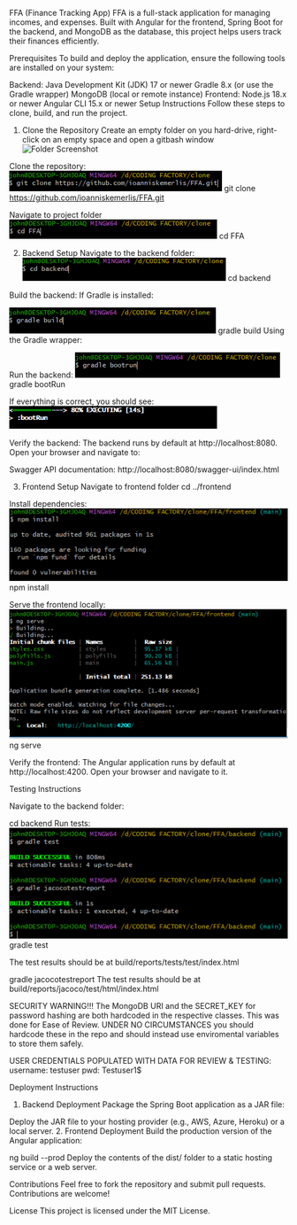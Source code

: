FFA (Finance Tracking App)
FFA is a full-stack application for managing incomes, and expenses. Built with Angular for the frontend, Spring Boot for the backend, and MongoDB as the database, this project helps users track their finances efficiently.

Prerequisites
To build and deploy the application, ensure the following tools are installed on your system:

Backend:
Java Development Kit (JDK) 17 or newer
Gradle 8.x (or use the Gradle wrapper)
MongoDB (local or remote instance)
Frontend:
Node.js 18.x or newer
Angular CLI 15.x or newer
Setup Instructions
Follow these steps to clone, build, and run the project.

1. Clone the Repository
Create an empty folder on you hard-drive, right-click on an empty space and open a gitbash window
![Folder Screenshot](https://github.com/ioanniskemerlis/FFA/tree/main/images/folder.PNG "Folder Screenshot")

Clone the repository:
![Clone the repository Screenshot](images/clone.png "Clone the repository Screenshot")
git clone https://github.com/ioanniskemerlis/FFA.git

Navigate to project folder
![Navigate to folder Screenshot](images/navigate.png "Navigate to folder Screenshot")
cd FFA

2. Backend Setup
Navigate to the backend folder:
![Navigate to backend Screenshot](images/navigate2.png "Navigate to backend Screenshot")
cd backend

Build the backend:
If Gradle is installed:

![Building the backend Screenshot](images/gbuild.png "Building the backend Screenshot")
gradle build
Using the Gradle wrapper:


Run the backend:
![Running the backend Screenshot](images/grun.png "Running the backend Screenshot")
gradle bootRun

If everything is correct, you should see: 
![Running the backend result Screenshot](images/grun1.png "Running the backend result Screenshot")

Verify the backend:
The backend runs by default at http://localhost:8080. Open your browser and navigate to:

Swagger API documentation: http://localhost:8080/swagger-ui/index.html


3. Frontend Setup
Navigate to frontend folder
cd ../frontend

Install dependencies:
![Install dependencies Screenshot](images/installdep.png "Install dependencies Screenshot")
npm install


Serve the frontend locally:
![Serving the frontend Screenshot](images/serve.png "Serving the frontend Screenshot")
ng serve

Verify the frontend:
The Angular application runs by default at http://localhost:4200. Open your browser and navigate to it.


Testing Instructions

Navigate to the backend folder:

cd backend
Run tests:
![Tests Screenshot](images/tests.png "Tests Screenshot")
gradle test

The test results should be at build/reports/tests/test/index.html

gradle jacocotestreport
The test results should be at build/reports/jacoco/test/html/index.html


SECURITY WARNING!!!
The MongoDB URI and the SECRET_KEY for password hashing are both hardcoded in the respective classes. This was done for Ease of Review.
UNDER NO CIRCUMSTANCES you should hardcode these in the repo and should instead use enviromental variables to store them safely.

USER CREDENTIALS POPULATED WITH DATA FOR REVIEW & TESTING:
username: testuser
pwd: Testuser1$


Deployment Instructions
1. Backend Deployment
Package the Spring Boot application as a JAR file:

Deploy the JAR file to your hosting provider (e.g., AWS, Azure, Heroku) or a local server.
2. Frontend Deployment
Build the production version of the Angular application:

ng build --prod
Deploy the contents of the dist/ folder to a static hosting service or a web server.



Contributions
Feel free to fork the repository and submit pull requests. Contributions are welcome!

License
This project is licensed under the MIT License.